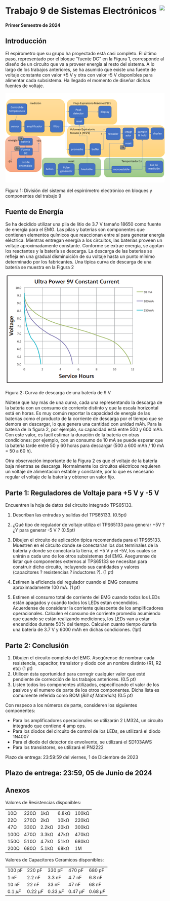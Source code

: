 # <img src="https://julianodb.github.io/SISTEMAS_ELECTRONICOS_PARA_INGENIERIA_BIOMEDICA/img/logo_fing.png?raw=true" align="right" height="45"> Trabajo 9 de Sistemas Electrónicos

#### Primer Semestre de 2024

## Introducción

El espirometro que su grupo ha proyectado está casi completo. El último paso, representado por el bloque "fuente DC" en la Figura 1, corresponde al diseño de un circuito que va a proveer energía al resto del sistema. A lo largo de los trabajos anteriores, se ha asumido que existe una fuente de voltaje constante con valor +5 V y otra con valor -5 V disponibles para alimentar cada subsistema. Ha llegado el momento de diseñar dichas fuentes de voltaje.

![TX_bloques](../img/T9_blocks.png)

Figura 1: División del sistema del espirómetro electrónico en bloques y componentes del trabajo 9

## Fuente de Energía

Se ha decidido utilizar una pila de litio de 3.7 V tamaño 18650 como fuente de energía para el EMG. Las pilas y baterías son componentes que contienen elementos químicos que reaccionan entre sí para generar energía eléctrica. Mientras entregan energía a los circuitos, las baterías proveen un voltaje aproximadamente constante. Conforme se extrae energía, se agotan los reactantes y la batería se descarga. La descarga de las baterías se refleja en una gradual disminuición de su voltaje hasta un punto mínimo determinado por los fabricantes. Una típica curva de descarga de una batería se muestra en la Figura 2

![T8_battery](../img/T8_battery.png)

Figura 2: Curva de descarga de una batería de 9 V

Nótese que hay más de una curva, cada una representando la descarga de la batería con un consumo de corriente distinto y que la escala horizontal está en horas. Es muy común reportar la capacidad de energía de las baterías como el producto de la corriente de descarga por el tiempo que se demora en descargar, lo que genera una cantidad con unidad mAh. Para la batería de la figura 2, por ejemplo, su capacidad está entre 500 y 600 mAh. Con este valor, es facil estimar la duración de la batería en otras condiciones: por ejemplo, con un consumo de 10 mA se puede esperar que la batería tarde entre 50 y 60 horas para descargar (500 a 600 mAh / 10 mA = 50 a 60 h).

Otra observación importante de la Figura 2 es que el voltaje de la batería baja mientras se descarga. Normalmente los circuitos eléctricos requieren un voltaje de alimentación estable y constante, por lo que es necesario regular el voltaje de la batería y obtener un valor fijo.

## Parte 1: Reguladores de Voltaje para +5 V y -5 V

Encuentren la hoja de datos del circuito integrado TPS65133.

1. Describan las entradas y salidas del TPS65133. (0.5pt)

1. ¿Qué tipo de regulador de voltaje utiliza el TPS65133 para generar +5V ? ¿Y para generar -5 V ? (0.5pt)

1. Dibujen el circuito de aplicación típica recomendada para el TPS65133. Muestren en el circuito donde se conectarían los dos terminales de la batería y donde se conectaría la tierra, el +5 V y el -5V, los cuales se unirán a cada uno de los otros subsistemas del EMG. Asegurense de listar qué componentes externos al TPS65133 se necesitan para construir dicho circuito, incluyendo sus cantidades y valores (capacitores ? resistencias ? inductores ?). (1 pt)

2. Estimen la eficiencia del regulador cuando el EMG consume aproximadamente 100 mA. (1 pt)

3. Estimen el consumo total de corriente del EMG cuando todos los LEDs están apagados y cuando todos los LEDs están encendidos. Acuerdense de considerar la corriente quiescente de los amplificadores operacionales. Calculen el consumo de corriente promedio asumiendo que cuando se están realizando mediciones, los LEDs van a estar encendidos durante 50% del tiempo. Calculen cuanto tiempo duraría una batería de 3.7 V y 6000 mAh en dichas condiciones. (1pt)

## Parte 2: Conclusión

1. Dibujen el circuito completo del EMG. Asegúrense de nombrar cada resistencia, capacitor, transistor y diodo con un nombre distinto (R1, R2 etc) (1 pt)
3. Utilicen ésta oportunidad para corregir cualquier valor que esté pendiente de corrección de los trabajos anteriores. (0.5 pt)
2. Listen todos los componentes utilizados, especificando el valor de los pasivos y el numero de parte de los otros componentes. Dicha lista es comumente referida como BOM (*Bill of Materials*) (0.5 pt)

Con respeco a los números de parte, consideren los siguientes componentes:
- Para los amplificadores operacionales se utilizarán 2 LM324, un circuito integrado que contiene 4 amp ops.
- Para los diodos del circuito de control de los LEDs, se utilizará el diodo 1N4007
- Para el diodo del detector de envolvente, se utilizará el SD103AWS
- Para los transistores, se utilizará el PN2222

Plazo de entrega: 23:59:59 del viernes, 1 de Diciembre de 2023 

## Plazo de entrega: 23:59, 05 de Junio de 2024

## Anexos

Valores de Resistencias disponibles:

|   |  |        |       |  |
|------|------|-----------|------------|-------|
| 10Ω  | 220Ω | 1kΩ       | 6.8kΩ      | 100kΩ |
| 22Ω  | 270Ω | 2kΩ       | 10kΩ       | 220kΩ |
| 47Ω  | 330Ω | 2.2kΩ     | 20kΩ       | 300kΩ |
| 100Ω | 470Ω | 3.3kΩ     | 47kΩ       | 470kΩ |
| 150Ω | 510Ω | 4.7kΩ     | 51kΩ       | 680kΩ |
| 200Ω | 680Ω | 5.1kΩ     | 68kΩ       | 1M    |

Valores de Capacitores Ceramicos disponibles:

|   |  |        |       |  |
|------|------|-----------|------------|-------|
| 100 pF  | 220 pF | 330 pF | 470 pF | 680 pF |
| 1 nF  | 2.2 nF | 3.3 nF | 4.7 nF | 6.8 nF |
| 10 nF  | 22 nF | 33 nF | 47 nF | 68 nF |
| $0.1\ \mu F$  | $0.22\ \mu F$ | $0.33\ \mu F$| $0.47\ \mu F$ | $0.68\ \mu F$ |